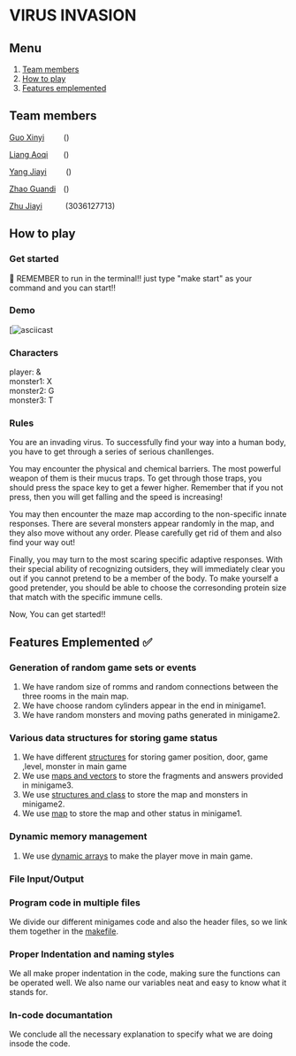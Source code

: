 # VIRUS INVASION
## Menu
1. [Team members](#Team-members-)
2. [How to play](#How-to-play-)
3. [Features emplemented](#Features-emplemented-)
## Team members
[Guo Xinyi](https://github.com/guoxinyicindy)&ensp;&ensp;&ensp;&ensp;&ensp;()

[Liang Aoqi](https://github.com/LEUNGNGOKI)&ensp;&ensp;&ensp;&ensp;()

[Yang Jiayi](https://github.com/Seaflight4)&ensp;&ensp;&ensp;&ensp;&ensp;()

[Zhao Guandi](https://github.com/Booker-zgd)&ensp;&ensp;()

[Zhu Jiayi](https://github.com/Andreazjy)&ensp;&ensp;&ensp;&ensp;&ensp;&ensp;(3036127713)

## How to play
### Get started
🌟 REMEMBER to run in the terminal!!
just type "make start" as your command and you can start!!

### Demo
[![asciicast]()

### Characters
player: &  
monster1: X  
monster2: G  
monster3: T

### Rules
You are an invading virus.
To successfully find your way into a human body, you have to get through a series of serious chanllenges.

You may encounter the physical and chemical barriers.
The most powerful weapon of them is their mucus traps.
To get through those traps, you should press the space key to get a fewer higher. 
Remember that if you not press, then you will get falling and the speed is increasing!

You may then encounter the maze map according to the non-specific innate responses.
There are several monsters appear randomly in the map, and they also move without any order.
Please carefully get rid of them and also find your way out!

Finally, you may turn to the most scaring specific adaptive responses.
With their special ability of recognizing outsiders, they will immediately clear you out if you cannot pretend to be a member of the body.
To make yourself a good pretender, you should be able to choose the corresonding protein size that match with the specific immune cells.

Now, You can get started!! 

## Features Emplemented ✅
### Generation of random game sets or events
1. We have random size of romms and random connections between the three rooms in the main map.
2. We have choose random cylinders appear in the end in minigame1.
3. We have random monsters and moving paths generated in minigame2.

### Various data structures for storing game status
1. We have different [structures](include.h) for storing gamer position, door, game ,level, monster in main game
2. We use [maps and vectors](mini3.cpp) to store the fragments and answers provided in minigame3.
3. We use [structures and class](maze.h) to store the map and monsters in minigame2.
4. We use [map](screenwin.h) to store the map and other status in minigame1.

### Dynamic memory management
1. We use [dynamic arrays](main.cpp) to make the player move in main game.

### File Input/Output

### Program code in multiple files
We divide our different minigames code and also the header files, so we link them together in the [makefile](makefile).

### Proper Indentation and naming styles
We all make proper indentation in the code, making sure the functions can be operated well.
We also name our variables neat and easy to know what it stands for.

### In-code documantation
We conclude all the necessary explanation to specify what we are doing insode the code.
